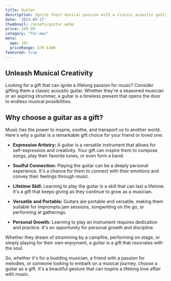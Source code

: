 ```yaml
---
title: Guitar
description: Ignite their musical passion with a classic acoustic guitar.
date: '2023-09-17'
thumbnail: /assets/guitar.webp
price: 249.99
category: "for-men"
meta:
  age: 10+
  priceRange: $70-$300
featured: true
---
```

## Unleash Musical Creativity

Looking for a gift that can ignite a lifelong passion for music? Consider gifting them a classic acoustic guitar. Whether they're a seasoned musician or an aspiring strummer, a guitar is a timeless present that opens the door to endless musical possibilities.

## Why choose a guitar as a gift?

Music has the power to inspire, soothe, and transport us to another world. Here's why a guitar is a remarkable gift choice for your friend or loved one:

- **Expressive Artistry:** A guitar is a versatile instrument that allows for self-expression and creativity. Your gift can inspire them to compose songs, play their favorite tunes, or even form a band.

- **Soulful Connection:** Playing the guitar can be a deeply personal experience. It's a chance for them to connect with their emotions and convey their feelings through music.

- **Lifetime Skill:** Learning to play the guitar is a skill that can last a lifetime. It's a gift that keeps giving as they continue to grow as a musician.

- **Versatile and Portable:** Guitars are portable and versatile, making them suitable for impromptu jam sessions, songwriting on the go, or performing at gatherings.

- **Personal Growth:** Learning to play an instrument requires dedication and practice. It's an opportunity for personal growth and discipline.

Whether they dream of strumming by a campfire, performing on stage, or simply playing for their own enjoyment, a guitar is a gift that resonates with the soul.

So, whether it's for a budding musician, a friend with a passion for melodies, or someone looking to embark on a musical journey, choose a guitar as a gift. It's a beautiful gesture that can inspire a lifelong love affair with music.
